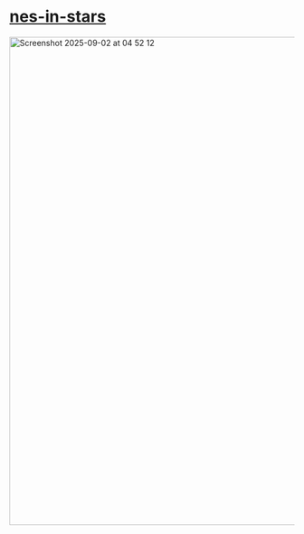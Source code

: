 # <a href="https://nes-in-stars.vercel.app">nes-in-stars</a>

<img width="1512" height="863" alt="Screenshot 2025-09-02 at 04 52 12" src="https://github.com/user-attachments/assets/61bcb268-8a35-4aac-a1ad-b050bf64884f" />


